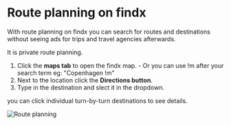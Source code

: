 # Route planning on findx 

With route planning on findx you can search for routes and destinations without seeing ads for trips and travel agencies afterwards.

It is private route planning.

1. Click the **maps tab** to open the findx map. - Or you can use !m after your search term eg: "Copenhagen !m"
2. Next to the location click the **Directions button**. 
3. Type in the destination and slect it in the dropdown.

you can click individual turn-by-turn destinations to see details.

![Route planning](https://help.findx.com/_media/en/route-planning.gif) 
